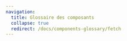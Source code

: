 ```yaml
---
navigation:
  title: Glossaire des composants
  collapse: true
  redirect: /docs/components-glossary/fetch
---
```

